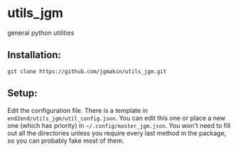 # utils_jgm
general python utilities

## Installation:
```
git clone https://github.com/jgmakin/utils_jgm.git
```

## Setup:
Edit the configuration file. There is a template in `end2end/utils_jgm/util_config.json`.  You can edit this one or place a new one (which has priority) in `~/.config/master_jgm.json`. You won't need to fill out all the directories unless you require every last method in the package, so you can probably fake most of them.
